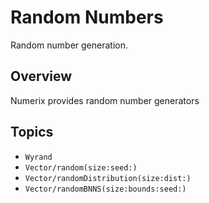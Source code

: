 # Random Numbers

Random number generation.

## Overview

Numerix provides random number generators 

## Topics

- ``Wyrand``
- ``Vector/random(size:seed:)``
- ``Vector/randomDistribution(size:dist:)``
- ``Vector/randomBNNS(size:bounds:seed:)``
